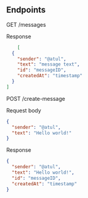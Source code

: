 ## Endpoints

GET /messages

Response

```json
    [
  {
    "sender": "@atul",
    "text": "message text",
    "id": "messageID",
    "createdAt": "timestamp"
  }
]
```


POST /create-message

Request body

```json
{
  "sender": "@atul",
  "text": "Hello world!"
}
```

Response
```json
{
  "sender": "@atul",
  "text": "Hello world!",
  "id": "messageID",
  "createdAt": "timestamp"
}
```




